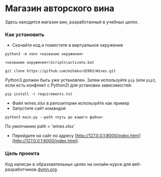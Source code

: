 # Магазин авторского вина
Здесь находится магазин вин, разработанный в учебных целях.
### Как установить

- Скачайте код и поместите в виртуальное окружение
```
python3 -m venv <название окружения>
```
```
<название окружения>\Scripts\activate.bat
```
```
git clone https://github.com/mihakurd2003/Wines.git
```
Python3 должен быть уже установлен. 
Затем используйте `pip` (или `pip3`, если есть конфликт с Python2) для установки зависимостей:
```
pip install -r requirements.txt
```
- Файл wines.xlsx в репозитории используйте как пример 
- Запустите сайт командой 
```
python3 main.py --path <путь до вашего файла>
```
По умолчанию path = 'wines.xlsx'
- Перейдите на сайт по адресу [http://127.0.0.1:8000/index.html](http://127.0.0.1:8000/index.html).


### Цель проекта

Код написан в образовательных целях на онлайн-курсе для веб-разработчиков [dvmn.org](https://dvmn.org/).